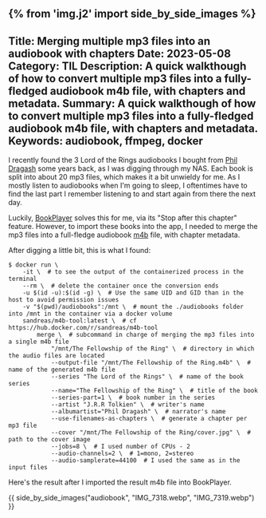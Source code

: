 {% from 'img.j2' import side_by_side_images %}
---
Title: Merging multiple mp3 files into an audiobook with chapters
Date: 2023-05-08
Category: TIL
Description: A quick walkthough of how to convert multiple mp3 files into a fully-fledged audiobook m4b file, with chapters and metadata.
Summary: A quick walkthough of how to convert multiple mp3 files into a fully-fledged audiobook m4b file, with chapters and metadata.
Keywords: audiobook, ffmpeg, docker
---

I recently found the 3 Lord of the Rings audiobooks I bought from [Phil Dragash](https://www.phildragash.com/index.html) some years back, as I was digging through my NAS. Each book is split into about 20 mp3 files, which makes it a bit unwieldy for me. As I mostly listen to audiobooks when I'm going to sleep, I oftentimes have to find the last part I remember listening to and start again from there the next day.

Luckily, [BookPlayer](https://apps.apple.com/fr/app/bookplayer/id1138219998) solves this for me, via its "Stop after this chapter" feature. However, to import these books into the app, I needed to merge the mp3 files into a full-fledge audiobook [m4b](https://fileinfo.com/extension/m4b) file, with chapter metadata.

After digging a little bit, this is what I found:

```shell
$ docker run \
    -it \  # to see the output of the containerized process in the terminal
    --rm \  # delete the container once the conversion ends
    -u $(id -u):$(id -g) \  # Use the same UID and GID than in the host to avoid permission issues
    -v "$(pwd)/audiobooks":/mnt \  # mount the ./audiobooks folder into /mnt in the container via a docker volume
	sandreas/m4b-tool:latest \  # cf https://hub.docker.com/r/sandreas/m4b-tool
		merge \  # subcommand in charge of merging the mp3 files into a single m4b file
			"/mnt/The Fellowship of the Ring" \  # directory in which the audio files are located
			--output-file "/mnt/The Fellowship of the Ring.m4b" \  # name of the generated m4b file
			--series "The Lord of the Rings" \  # name of the book series
            --name="The Fellowship of the Ring" \  # title of the book
			--series-part=1 \  # book number in the series
			--artist "J.R.R Tolkien" \  # writer's name
            --albumartist="Phil Dragash" \  # narrator's name
			--use-filenames-as-chapters \  # generate a chapter per mp3 file
			--cover "/mnt/The Fellowship of the Ring/cover.jpg" \  # path to the cover image
			--jobs=8 \  # I used number of CPUs - 2
			--audio-channels=2 \  # 1=mono, 2=stereo
			--audio-samplerate=44100  # I used the same as in the input files
```
Here's the result after I imported the result m4b file into BookPlayer.

{{ side_by_side_images("audiobook", "IMG_7318.webp", "IMG_7319.webp") }}